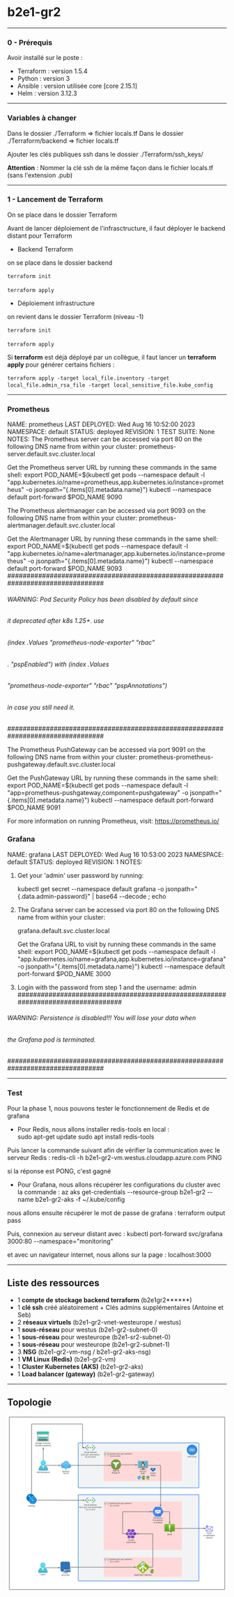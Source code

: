 # b2e1-gr2
--------------------
### 0 - Prérequis

Avoir installé sur le poste :
- Terraform : version 1.5.4
- Python    : version 3
- Ansible   : version utilisée core [core 2.15.1]
- Helm      : version 3.12.3

--------------------
### Variables à changer

Dans le dossier ./Terraform => fichier locals.tf
Dans le dossier ./Terraform/backend => fichier locals.tf

Ajouter les clés publiques ssh dans le dossier ./Terraform/ssh_keys/

__Attention__ : Nommer la clé ssh de la même façon dans le fichier locals.tf (sans l'extension .pub)

--------------------
### 1 - Lancement de Terraform

On se place dans le dossier Terraform

Avant de lancer déploiement de l'infrasctructure, il faut déployer le backend distant pour Terraform

- Backend Terraform

on se place dans le dossier backend

    terraform init

    terraform apply

- Déploiement infrastructure

on revient dans le dossier Terraform (niveau -1)

    terraform init

    terraform apply


Si **terraform** est déjà déployé par un collègue, il faut lancer un **terraform apply** pour générer certains fichiers :

    terraform apply -target local_file.inventory -target local_file.admin_rsa_file -target local_sensitive_file.kube_config

---------------------


### Prometheus

NAME: prometheus
LAST DEPLOYED: Wed Aug 16 10:52:00 2023
NAMESPACE: default
STATUS: deployed
REVISION: 1
TEST SUITE: None
NOTES:
The Prometheus server can be accessed via port 80 on the following DNS name from within your cluster:
prometheus-server.default.svc.cluster.local


Get the Prometheus server URL by running these commands in the same shell:
  export POD_NAME=$(kubectl get pods --namespace default -l "app.kubernetes.io/name=prometheus,app.kubernetes.io/instance=prometheus" -o jsonpath="{.items[0].metadata.name}")
  kubectl --namespace default port-forward $POD_NAME 9090


The Prometheus alertmanager can be accessed via port 9093 on the following DNS name from within your cluster:
prometheus-alertmanager.default.svc.cluster.local


Get the Alertmanager URL by running these commands in the same shell:
  export POD_NAME=$(kubectl get pods --namespace default -l "app.kubernetes.io/name=alertmanager,app.kubernetes.io/instance=prometheus" -o jsonpath="{.items[0].metadata.name}")
  kubectl --namespace default port-forward $POD_NAME 9093
#################################################################################
######   WARNING: Pod Security Policy has been disabled by default since    #####
######            it deprecated after k8s 1.25+. use                        #####
######            (index .Values "prometheus-node-exporter" "rbac"          #####
###### .          "pspEnabled") with (index .Values                         #####
######            "prometheus-node-exporter" "rbac" "pspAnnotations")       #####
######            in case you still need it.                                #####
#################################################################################


The Prometheus PushGateway can be accessed via port 9091 on the following DNS name from within your cluster:
prometheus-prometheus-pushgateway.default.svc.cluster.local


Get the PushGateway URL by running these commands in the same shell:
  export POD_NAME=$(kubectl get pods --namespace default -l "app=prometheus-pushgateway,component=pushgateway" -o jsonpath="{.items[0].metadata.name}")
  kubectl --namespace default port-forward $POD_NAME 9091

For more information on running Prometheus, visit:
https://prometheus.io/

### Grafana

NAME: grafana
LAST DEPLOYED: Wed Aug 16 10:53:00 2023
NAMESPACE: default
STATUS: deployed
REVISION: 1
NOTES:
1. Get your 'admin' user password by running:

   kubectl get secret --namespace default grafana -o jsonpath="{.data.admin-password}" | base64 --decode ; echo


2. The Grafana server can be accessed via port 80 on the following DNS name from within your cluster:

   grafana.default.svc.cluster.local

   Get the Grafana URL to visit by running these commands in the same shell:
     export POD_NAME=$(kubectl get pods --namespace default -l "app.kubernetes.io/name=grafana,app.kubernetes.io/instance=grafana" -o jsonpath="{.items[0].metadata.name}")
     kubectl --namespace default port-forward $POD_NAME 3000

3. Login with the password from step 1 and the username: admin
#################################################################################
######   WARNING: Persistence is disabled!!! You will lose your data when   #####
######            the Grafana pod is terminated.                            #####
#################################################################################



---------------------

### Test

Pour la phase 1, nous pouvons tester le fonctionnement de Redis et de grafana

- Pour Redis, 
nous allons installer redis-tools en local :  
  sudo apt-get update
  sudo apt install redis-tools

Puis lancer la commande suivant afin de vérifier la communication avec le serveur Redis :
  redis-cli -h b2e1-gr2-vm.westus.cloudapp.azure.com PING

si la réponse est PONG, c'est gagné

- Pour Grafana,
nous allons récupérer les configurations du cluster avec la commande :
  az aks get-credentials --resource-group b2e1-gr2 --name b2e1-gr2-aks -f ~/.kube/config

nous allons ensuite récupérer le mot de passe de grafana :
  terraform output pass

Puis, connexion au serveur distant avec :
  kubectl port-forward svc/grafana 3000:80 --namespace="monitoring"

et avec un navigateur internet, nous allons sur la page :
  localhost:3000


---------------------

## Liste des ressources
- 1 **compte de stockage backend terraform** 		           (b2e1gr2******)
- 1 **clé ssh** créé aléatoirement + Clés admins supplémentaires (Antoine et Seb) 
- 2 **réseaux virtuels** 			           (b2e1-gr2-vnet-westeurope / westus) 
- 1 **sous-réseau** pour westus      (b2e1-gr2-subnet-0) 
- 1 **sous-réseau**	pour westeurope  (b2e1-sr2-subnet-0) 
- 1 **sous-réseau** pour westeurope  (b2e1-gr2-subnet-1) 
- 3 **NSG** 					           (b2e1-gr2-vm-nsg / b2e1-gr2-aks-nsg)
- 1 **VM Linux (Redis)** 		       (b2e1-gr2-vm) 
- 1 **Cluster Kubernetes (AKS)** 		(b2e1-gr2-aks) 
- 1 **Load balancer (gateway)**		       (b2e1-gr2-gateway) 
---------------------
## Topologie
![topologie](/topologie/b2e1-gr2.svg)